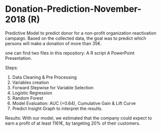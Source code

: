 # Donation-Prediction-November-2018 (R)

Predictive Model to predict donor for a non-profit organization reactivation campaign. Based on the collected data, the goal
was to predict which persons will make a donation of more than 35€. 

one can find two files in this repository: 
A R script
A PowerPoint Presentation.

Steps: 

1) Data Cleaning & Pre Processing
2) Variables creation
3) Forward Stepwise for Variable Selection
4) Logistic Regression
5) Random Forest
6) Model Evaluation: AUC (=0.64), Cumulative Gain & Lift Curve
6) Predict Insight Graph to interpret the results.

Results: With our model, we estimated that the company could expect to earn a profit of at least 1161€, by targeting 20% of their customers. 
